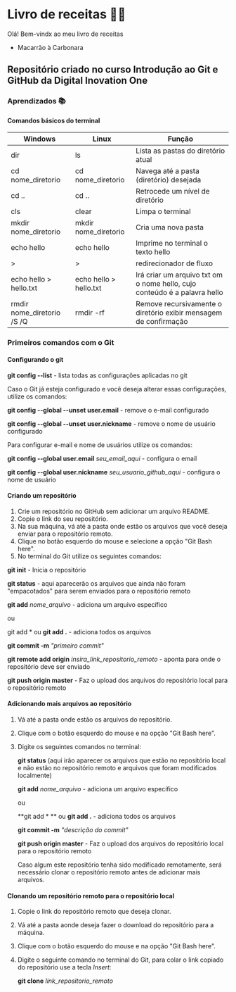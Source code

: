 # Livro de receitas :woman_cook:

Olá! Bem-vindx ao meu livro de receitas

- Macarrão à Carbonara



## Repositório criado no curso Introdução ao Git e GitHub da Digital Inovation One

### Aprendizados :books:

#### Comandos básicos do terminal

| Windows                    | Linux                  | Função                                                       |
| -------------------------- | ---------------------- | ------------------------------------------------------------ |
| dir                        | ls                     | Lista as pastas do diretório atual                           |
| cd nome_diretorio          | cd nome_diretorio      | Navega até a pasta (diretório) desejada                      |
| cd ..                      | cd ..                  | Retrocede um nível de diretório                              |
| cls                        | clear                  | Limpa o terminal                                             |
| mkdir nome_diretorio       | mkdir nome_diretorio   | Cria uma nova pasta                                          |
| echo hello                 | echo hello             | Imprime no terminal o texto hello                            |
| >                          | >                      | redirecionador de fluxo                                      |
| echo hello > hello.txt     | echo hello > hello.txt | Irá criar um arquivo txt om o nome hello, cujo conteúdo é a palavra hello |
| rmdir nome_diretorio /S /Q | rmdir -rf              | Remove recursivamente o diretório exibir mensagem de confirmação |



### Primeiros comandos com o Git

#### Configurando o git

**git config --list** - lista todas as configurações aplicadas no git

Caso o Git já esteja configurado e você deseja alterar essas configurações, utilize os comandos:

**git config --global --unset user.email** - remove o e-mail configurado

**git config --global --unset user.nickname** - remove o nome de usuário configurado

Para configurar e-mail e nome de usuários utilize os comandos:

**git config --global user.email** _seu_email_aqui_ - configura o email 

**git config --global user.nickname** _seu_usuario_github_aqui_ - configura o nome de usuário



#### Criando um repositório

1. Crie um repositório no GitHub sem adicionar um arquivo README.
2. Copie o link do seu repositório.
3. Na sua máquina, vá até a pasta onde estão os arquivos que você deseja enviar para o repositório remoto.
4. Clique no botão esquerdo do mouse e selecione a opção "Git Bash here".
5. No terminal do Git utilize os seguintes comandos:

**git init** - Inicia o repositório

**git status** - aqui aparecerão os arquivos que ainda não foram "empacotados" para serem enviados para o repositório remoto

**git add** _nome_arquivo_ - adiciona um arquivo específico

ou

git add *  ou **git add .** - adiciona todos os arquivos

**git commit -m** _"primeiro commit"_

**git remote add origin** _insira_link_repositorio_remoto_ - aponta para onde o repositório deve ser enviado

**git push origin master** - Faz o upload dos arquivos do repositório local para o repositório remoto



#### Adicionando mais arquivos ao repositório

1. Vá até a pasta onde estão os arquivos do repositório.

2. Clique com o botão esquerdo do mouse e na opção "Git Bash here".

3. Digite os seguintes comandos no terminal:

   **git status** (aqui irão aparecer os arquivos que estão no repositório local e não estão no repositório remoto e arquivos que foram modificados localmente)

   **git add** _nome_arquivo_ - adiciona um arquivo específico

   ou

   **git add * ** ou **git add .** - adiciona todos os arquivos

   **git commit -m** _"descrição do commit"_

   **git push origin master** - Faz o upload dos arquivos do repositório local para o repositório remoto

   Caso algum este repositório tenha sido modificado remotamente, será necessário clonar o repositório remoto antes de adicionar mais arquivos.

   

#### Clonando um repositório remoto para o repositório local

1. Copie o link do repositório remoto que deseja clonar.

2. Vá até a pasta aonde deseja fazer o download do repositório para a máquina.

3. Clique com o botão esquerdo do mouse e na opção "Git Bash here".

4. Digite o seguinte comando no terminal do Git, para colar o link copiado do repositório use a tecla _Insert_:

   **git clone** _link_repositorio_remoto_ 





